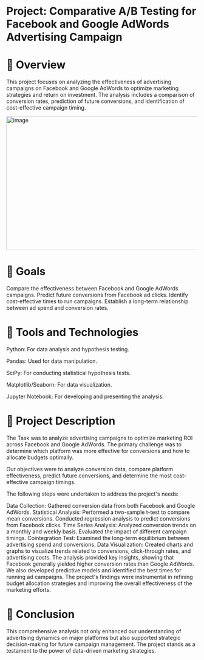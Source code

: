 # Project: Comparative A/B Testing for Facebook and Google AdWords Advertising Campaign

# 🧾 Overview
This project focuses on analyzing the effectiveness of advertising campaigns on Facebook and Google AdWords to optimize marketing strategies and return on investment. The analysis includes a comparison of conversion rates, prediction of future conversions, and identification of cost-effective campaign timing.

<img width="1111" height="352" alt="image" src="https://github.com/user-attachments/assets/3776595e-3a2d-4dd0-b126-ab2557ffa13f" />

# 🎯 Goals
Compare the effectiveness between Facebook and Google AdWords campaigns.
Predict future conversions from Facebook ad clicks.
Identify cost-effective times to run campaigns.
Establish a long-term relationship between ad spend and conversion rates.

# 🧰 Tools and Technologies
Python: For data analysis and hypothesis testing.

Pandas: Used for data manipulation.

SciPy: For conducting statistical hypothesis tests.

Matplotlib/Seaborn: For data visualization.

Jupyter Notebook: For developing and presenting the analysis.


# 📝 Project Description
The Task was to analyze advertising campaigns to optimize marketing ROI across Facebook and Google AdWords. The primary challenge was to determine which platform was more effective for conversions and how to allocate budgets optimally.

Our objectives were to analyze conversion data, compare platform effectiveness, predict future conversions, and determine the most cost-effective campaign timings.

The following steps were undertaken to address the project's needs:

Data Collection: Gathered conversion data from both Facebook and Google AdWords.
Statistical Analysis:
Performed a two-sample t-test to compare mean conversions.
Conducted regression analysis to predict conversions from Facebook clicks.
Time Series Analysis:
Analyzed conversion trends on a monthly and weekly basis.
Evaluated the impact of different campaign timings.
Cointegration Test: Examined the long-term equilibrium between advertising spend and conversions.
Data Visualization: Created charts and graphs to visualize trends related to conversions, click-through rates, and advertising costs.
The analysis provided key insights, showing that Facebook generally yielded higher conversion rates than Google AdWords. We also developed predictive models and identified the best times for running ad campaigns. The project's findings were instrumental in refining budget allocation strategies and improving the overall effectiveness of the marketing efforts.

# 📍 Conclusion
This comprehensive analysis not only enhanced our understanding of advertising dynamics on major platforms but also supported strategic decision-making for future campaign management. The project stands as a testament to the power of data-driven marketing strategies.


